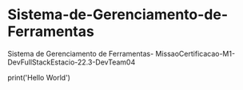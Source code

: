 # Sistema-de-Gerenciamento-de-Ferramentas
Sistema de Gerenciamento de Ferramentas- MissaoCertificacao-M1-DevFullStackEstacio-22.3-DevTeam04

print('Hello World')
